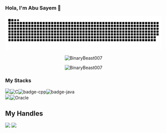 ### Hola, I'm Abu Sayem 👋

<picture>
  <source media="(prefers-color-scheme: dark)" srcset="https://raw.githubusercontent.com/BinaryBeast007/BinaryBeast007/output/github-contribution-grid-snake-dark.svg">
  <source media="(prefers-color-scheme: light)" srcset="https://raw.githubusercontent.com/BinaryBeast007/BinaryBeast007/output/github-contribution-grid-snake.svg">
  <img alt="github contribution grid snake animation" src="https://raw.githubusercontent.com/BinaryBeast007/BinaryBeast007/output/github-contribution-grid-snake.svg">
</picture>

<p align="center"> <img src="https://github-readme-stats.vercel.app/api?username=BinaryBeast007&show_icons=true&count_private=true&theme=dark" alt="BinaryBeast007" />  
  
<p align="center"> <img src="https://github-readme-stats.vercel.app/api/top-langs/?username=BinaryBeast007&layout=compact&theme=dark" alt="BinaryBeast007" /> 
  
 ### My Stacks
<img src="https://img.shields.io/badge/Languages-151515?style=for-the-badge&logo=plex&logoColor=FFFFFF">![C](https://img.shields.io/badge/c-151515?style=for-the-badge&logo=c&logoColor=79740e&labelColor=151515)![badge-cpp](https://img.shields.io/badge/c%2B%2B-151515?style=for-the-badge&logo=c%2B%2B&logoColor=79740e&labelColor=151515)![badge-java](https://img.shields.io/badge/java-151515?style=for-the-badge&logo=java&logoColor=79740e&labelColor=151515) <br/>
<img src="https://img.shields.io/badge/Database-151515?style=for-the-badge&logo=Redis&logoColor=FFFFFF">![Oracle](https://img.shields.io/badge/oracle-151515?style=for-the-badge&logo=oracle&logoColor=79740e&labelColor=151515)
  
  
## My Handles
 [<img src="https://img.shields.io/badge/AbuSayem-151515?style=for-the-badge&logo=linkedin&logoColor=white">](https://www.linkedin.com/in/iamabusayem/)
 [<img src="https://img.shields.io/badge/AbuSayem-151515?style=for-the-badge&logo=twitter&logoColor=blue">](https://twitter.com/AbuSayem007) 
